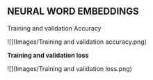 ## **NEURAL WORD EMBEDDINGS**

Training and validation Accuracy

![](Images/Training and validation accuracy.png)

**Training and validation loss**

![](Images/Training and validation loss.png)